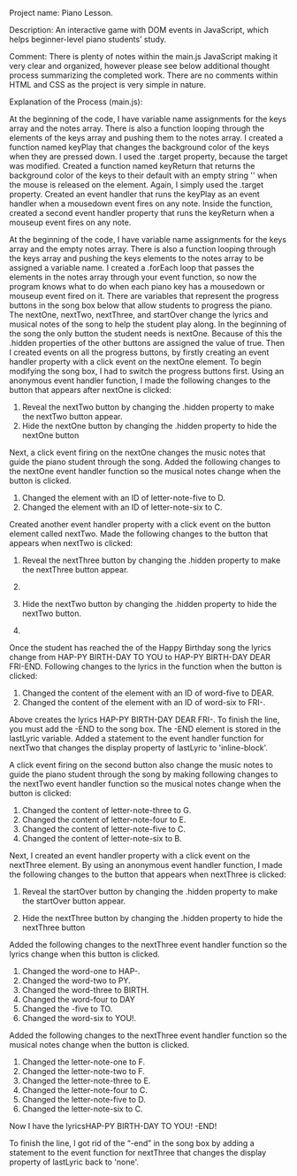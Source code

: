 Project name: Piano Lesson.

Description: An interactive game with DOM events in JavaScript, which helps beginner-level piano students’ study. 

Comment: There is plenty of notes within the main.js JavaScript making it very clear and organized, however please see below additional thought process summarizing the completed work. There are no comments within HTML and CSS as the project is very simple in nature.


Explanation of the Process (main.js):


At the beginning of the code, I have variable name assignments for the keys array and the notes array. There is also a function looping through the elements of the keys array and pushing them to the notes array.
I created a function named keyPlay that changes the background color of the keys when they are pressed down. I used the .target property, because the target was modified.
Created a function named keyReturn that returns the background color of the keys to their default with an empty string '' when the mouse is released on the element. Again, I simply used the .target property.
Created an event handler that runs the keyPlay as an event handler when a mousedown event fires on any note.
Inside the function, created a second event handler property that runs the keyReturn when a mouseup event fires on any note.

At the beginning of the code, I have variable name assignments for the keys array and the empty notes array. There is also a function looping through the keys array and pushing the keys elements to the notes array to be assigned a variable name.
I created a .forEach loop that passes the elements in the notes array through your event function, so now the program knows what to do when each piano key has a mousedown or mouseup event fired on it. 
There are variables that represent the progress buttons in the song box below that allow students to progress the piano.
The nextOne, nextTwo, nextThree, and startOver change the lyrics and musical notes of the song to help the student play along.
In the beginning of the song the only button the student needs is nextOne. Because of this the .hidden properties of the other buttons are assigned the value of true.
Then I created events on all the progress buttons, by firstly creating an event handler property with a click event on the nextOne element.
To begin modifying the song box, I had to switch the progress buttons first.
Using an anonymous event handler function, I made the following changes to the button that appears after nextOne is clicked:
1.	Reveal the nextTwo button by changing the .hidden property to make the nextTwo button appear.
2.	Hide the nextOne button by changing the .hidden property to hide the nextOne button

Next, a click event firing on the nextOne changes the music notes that guide the piano student through the song.
Added the following changes to the nextOne event handler function so the musical notes change when the button is clicked.
1.	Changed the element with an ID of letter-note-five to D.
2.	Changed the element with an ID of letter-note-six to C.

Created another event handler property with a click event on the button element called nextTwo. 
Made the following changes to the button that appears when nextTwo is clicked:
1.	Reveal the nextThree button by changing the .hidden property to make the nextThree button appear.
2.	
3.	Hide the nextTwo button by changing the .hidden property to hide the nextTwo button.


13.
Once the student has reached the of the Happy Birthday song the lyrics change from HAP-PY BIRTH-DAY TO YOU to HAP-PY BIRTH-DAY DEAR FRI-END.
Following changes to the lyrics in the function when the button is clicked:
1.	Changed the content of the element with an ID of word-five to DEAR.
2.	Changed the content of the element with an ID of word-six to FRI-.

Above creates the lyrics HAP-PY BIRTH-DAY DEAR FRI-. To finish the line, you must add the -END to the song box. The -END element is stored in the lastLyric variable.
Added a statement to the event handler function for nextTwo that changes the display property of lastLyric to 'inline-block'.

A click event firing on the second button also change the music notes to guide the piano student through the song by making following changes to the nextTwo event handler function so the musical notes change when the button is clicked:
1.	Changed the content of letter-note-three to G.
2.	Changed the content of letter-note-four to E.
3.	Changed the content of letter-note-five to C.
4.	Changed the content of letter-note-six to B.

Next, I created an event handler property with a click event on the nextThree element.
By using an anonymous event handler function, I made the following changes to the button that appears when nextThree is clicked:
1.	Reveal the startOver button by changing the .hidden property to make the startOver button appear.

2.	Hide the nextThree button by changing the .hidden property to hide the nextThree button

Added the following changes to the nextThree event handler function so the lyrics change when this button is clicked.
1.	Changed the word-one to HAP-.
2.	Changed the word-two to PY.
3.	Changed the word-three to BIRTH.
4.	Changed the word-four to DAY
5.	Changed the -five to TO.
6.	Changed the word-six to YOU!.

Added the following changes to the nextThree event handler function so the musical notes change when the button is clicked.
1.	Changed the letter-note-one to F.
2.	Changed the letter-note-two to F.
3.	Changed the letter-note-three to E.
4.	Changed the letter-note-four to C.
5.	Changed the letter-note-five to D.
6.	Changed the letter-note-six to C.

Now I have the lyricsHAP-PY BIRTH-DAY TO YOU! -END! 

To finish the line, I got  rid of the “-end” in the song box by adding a statement to the event function for nextThree that changes the display property of lastLyric back to 'none'.


